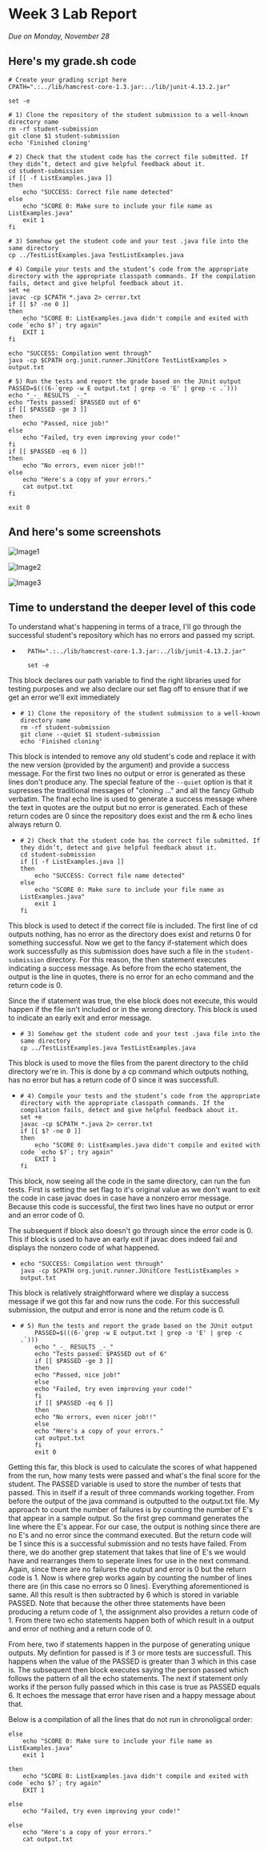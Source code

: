 # __Week 3 Lab Report__
*Due on Monday, November 28*

## Here's my grade.sh code
```
# Create your grading script here
CPATH=".:../lib/hamcrest-core-1.3.jar:../lib/junit-4.13.2.jar"

set -e

# 1) Clone the repository of the student submission to a well-known directory name
rm -rf student-submission
git clone $1 student-submission
echo 'Finished cloning'

# 2) Check that the student code has the correct file submitted. If they didn’t, detect and give helpful feedback about it.
cd student-submission
if [[ -f ListExamples.java ]]
then
	echo "SUCCESS: Correct file name detected"
else
	echo "SCORE 0: Make sure to include your file name as ListExamples.java"
	exit 1
fi

# 3) Somehow get the student code and your test .java file into the same directory
cp ../TestListExamples.java TestListExamples.java

# 4) Compile your tests and the student’s code from the appropriate directory with the appropriate classpath commands. If the compilation fails, detect and give helpful feedback about it.
set +e
javac -cp $CPATH *.java 2> cerror.txt
if [[ $? -ne 0 ]]
then
	echo "SCORE 0: ListExamples.java didn't compile and exited with code `echo $?`; try again"
	EXIT 1
fi

echo "SUCCESS: Compilation went through" 
java -cp $CPATH org.junit.runner.JUnitCore TestListExamples > output.txt

# 5) Run the tests and report the grade based on the JUnit output
PASSED=$(((6-`grep -w E output.txt | grep -o 'E' | grep -c .`)))
echo "_-_ RESULTS _-_"
echo "Tests passed: $PASSED out of 6"
if [[ $PASSED -ge 3 ]]
then
	echo "Passed, nice job!"
else
	echo "Failed, try even improving your code!"
fi
if [[ $PASSED -eq 6 ]]
then
	echo "No errors, even nicer job!!"
else
	echo "Here's a copy of your errors."
	cat output.txt
fi

exit 0
```

## And here's some screenshots
![Image1](pics/good.png)

![Image2](pics/bad.png)

![Image3](pics/miss.png)



## Time to understand the deeper level of this code

To understand what's happening in terms of a trace, I'll go through the successful student's repository which has no errors and passed my script.

* ```
    PATH=".:../lib/hamcrest-core-1.3.jar:../lib/junit-4.13.2.jar"

    set -e
    ```

This block declares our path variable to find the right libraries used for testing purposes and we also declare our set flag off to ensure that if we get an error we'll exit immediately

*   ```
    # 1) Clone the repository of the student submission to a well-known directory name
    rm -rf student-submission
    git clone --quiet $1 student-submission
    echo 'Finished cloning'
    ```

This block is intended to remove any old student's code and replace it with the new version (provided by the argument) and provide a success message. For the first two lines no output or error is generated as these lines don't produce any. The special feature of the `--quiet` option is that it supresses the traditional messages of "cloning ..." and all the fancy Github verbatim. The final echo line is used to generate a success message where the text in quotes are the output but no error is generated. Each of these return codes are 0 since the repository does exist and the rm & echo lines always return 0.

*   ```
    # 2) Check that the student code has the correct file submitted. If they didn’t, detect and give helpful feedback about it.
    cd student-submission
    if [[ -f ListExamples.java ]]
    then
        echo "SUCCESS: Correct file name detected"
    else
        echo "SCORE 0: Make sure to include your file name as ListExamples.java"
        exit 1
    fi
    ```

This block is used to detect if the correct file is included. The first line of cd outputs nothing, has no error as the directory does exist and returns 0 for something successful. Now we get to the fancy if-statement which does work successfully as this submission does have such a file in the `student-submission` directory. For this reason, the then statement executes indicating a success message. As before from the echo statement, the output is the line in quotes, there is no error for an echo command and the return code is 0. 

Since the if statement was true, the else block does not execute, this would happen if the file isn't included or in the wrong directory. This block is used to indicate an early exit and error message.

*   ```
    # 3) Somehow get the student code and your test .java file into the same directory
    cp ../TestListExamples.java TestListExamples.java
    ```

This block is used to move the files from the parent directory to the child directory we're in. This is done by a cp command which outputs nothing, has no error but has a return code of 0 since it was successfull.

*   ```
    # 4) Compile your tests and the student’s code from the appropriate directory with the appropriate classpath commands. If the compilation fails, detect and give helpful feedback about it.
    set +e
    javac -cp $CPATH *.java 2> cerror.txt
    if [[ $? -ne 0 ]]
    then
        echo "SCORE 0: ListExamples.java didn't compile and exited with code `echo $?`; try again"
        EXIT 1
    fi
    ```

This block, now seeing all the code in the same directory, can run the fun tests. First is setting the set flag to it's original value as we don't want to exit the code in case javac does in case have a nonzero error message. Because this code is successful, the first two lines have no output or error and an error code of 0. 

The subsequent if block also doesn't go through since the error code is 0. This if block is used to have an early exit if javac does indeed fail and displays the nonzero code of what happened.

*   ```
    echo "SUCCESS: Compilation went through" 
    java -cp $CPATH org.junit.runner.JUnitCore TestListExamples > output.txt
    ```

This block is relatively straightforward where we display a success message if we got this far and now runs the code. For this successfull submission, the output and error is none and the return code is 0.

*   ```
	# 5) Run the tests and report the grade based on the JUnit output
	    PASSED=$(((6-`grep -w E output.txt | grep -o 'E' | grep -c .`)))
	    echo "_-_ RESULTS _-_"
	    echo "Tests passed: $PASSED out of 6"
	    if [[ $PASSED -ge 3 ]]
	    then
		echo "Passed, nice job!"
	    else
		echo "Failed, try even improving your code!"
	    fi
	    if [[ $PASSED -eq 6 ]]
	    then
		echo "No errors, even nicer job!!"
	    else
		echo "Here's a copy of your errors."
		cat output.txt
	    fi
	    exit 0
    ```

Getting this far, this block is used to calculate the scores of what happened from the run, how many tests were passed and what's the final score for the student. The PASSED variable is used to store the number of tests that passed. This in itself if a result of three commands working together. From before the output of the java command is outputted to the output.txt file. My approach to count the number of failures is by counting the number of E's that appear in a sample output. So the first grep command generates the line where the E's appear. For our case, the output is nothing since there are no E's and no error since the command executed. But the return code will be 1 since this is a successful submission and no tests have failed. From there, we do another grep statement that takes that line of E's we would have and rearranges them to seperate lines for use in the next command. Again, since there are no failures the output and error is 0 but the return code is 1. Now is where grep works again by counting the number of lines there are (in this case no errors so 0 lines). Everything aforementioned is same. All this result is then subtracted by 6 which is stored in variable PASSED. Note that because the other three statements have been producing a return code of 1, the assignment also provides a return code of 1. From there two echo statements happen both of which result in a output and error of nothing and a return code of 0. 

From here, two if statements happen in the purpose of generating unique outputs. My defintion for passed is if 3 or more tests are successfull. This happens when the value of the PASSED is greater than 3 which in this case is. The subsequent then block executes saying the person passed which follows the pattern of all the echo statements.
The next if statement only works if the person fully passed which in this case is true as PASSED equals 6. It echoes the message that error have risen and a happy message about that.

Below is a compilation of all the lines that do not run in chronoligcal order:
```
else
	echo "SCORE 0: Make sure to include your file name as ListExamples.java"
	exit 1

then
	echo "SCORE 0: ListExamples.java didn't compile and exited with code `echo $?`; try again"
	EXIT 1

else
	echo "Failed, try even improving your code!"

else
	echo "Here's a copy of your errors."
	cat output.txt
```
